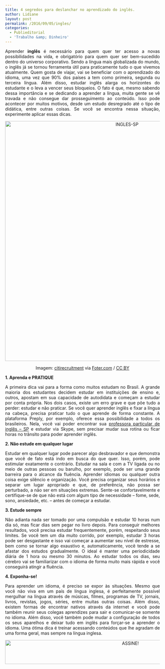 ```yaml
---
title: 4 segredos para deslanchar no aprendizado do inglês.
author: Lidiane
layout: post
permalink: /2016/09/05/ingles/
categories:
  - Publieditorial
  - 'Trabalho &amp; Dinheiro'
---
```

<p align="justify">
  Aprender <strong>inglês</strong> é necessário para quem quer ter acesso a novas possibilidades na vida, e obrigatório para quem quer ser bem-sucedido dentro do universo corporativo. Sendo a língua mais globalizada do mundo, o inglês já se tornou ferramenta útil para praticamente tudo o que vivemos atualmente. Quem gosta de viajar, vai se beneficiar com o aprendizado do idioma, uma vez que 90% dos países a tem como primeira, segunda ou terceira língua. Além disso, estudar inglês alarga os horizontes do estudante e o leva a vencer seus bloqueios. O fato é que, mesmo sabendo dessa importância e se dedicando a aprender a língua, muita gente se vê travada e não consegue dar prosseguimento ao conteúdo. Isso pode acontecer por muitos motivos, desde um estudo desregrado até o tipo de didática, entre outras coisas. Se você se encontra nessa situação, experimente aplicar essas dicas.
</p>

<p align="center">
  <img class="alignnone size-full wp-image-12881" src="https://www.trololodemulher.com.br/2016/09/INGLES-SP.jpg" alt="INGLES-SP" width="778" height="778" />
</p>

<p align="center">
  Imagem: <a href="http://www.flickr.com/photos/125303894@N06/" target="_blank" rel="noopener noreferrer">citirecruitment</a> via <a href="http://foter.com/" target="_blank" rel="noopener noreferrer">Foter.com</a> / <a href="http://creativecommons.org/licenses/by/2.0/" target="_blank" rel="noopener noreferrer">CC BY</a>
</p>

<p align="justify">
  <b>1. Aprenda e PRATIQUE</b>
</p>

<p align="justify">
  A primeira dica vai para a forma como muitos estudam no Brasil. A grande maioria dos estudantes decidem estudar em instituições de ensino e, outros, apostam em sua capacidade de autodidata e começam a estudar por conta própria. Nos dois casos, existe um erro grave e que põe tudo a perder: estudar e não praticar. Se você quer aprender inglês e fixar a língua na cabeça, precisa praticar tudo o que aprende de forma constante. A plataforma Preply, por exemplo, oferece essa possibilidade a todos os brasileiros. Nela, você vai poder encontrar sua <a href="https://preply.com/pt/S%C3%A3o-Paulo-SP/professores--ingl%C3%AAs" target="_blank" rel="noopener noreferrer">professora particular de inglês – SP</a> e estudar via Skype, sem precisar mudar sua rotina ou ficar horas no trânsito para poder aprender inglês.
</p>

<p align="justify">
  <b>2. Não estude em qualquer lugar</b>
</p>

<p align="justify">
  Estudar em qualquer lugar pode parecer algo desbravador e que demonstra que você de fato está indo em busca do que quer. Isso, porém, pode estimular exatamente o contrário. Estudar na sala e com a TV ligada ou no meio de outras pessoas ou barulho, por exemplo, pode ser uma grande barreira para o alcance da fluência. Aprender idiomas ou qualquer outra coisa exige silêncio e organização. Você precisa organizar seus horários e separar um lugar apropriado e que, de preferência, não possa ser perturbado, a não ser em situações extremas. Sente-se confortavelmente e certifique-se de que não está com algum tipo de necessidade – fome, sede, sono, ansiedade, etc. – antes de começar a estudar.
</p>

<p align="justify">
  <b>3. Estude sempre</b>
</p>

<p align="justify">
  Não adianta nada ser tomado por uma compulsão e estudar 10 horas num dia só, mas ficar dias sem pegar no livro depois. Para conseguir melhores resultados, você precisa estudar frequentemente, porém, respeitando seus limites. Se você tem um dia muito corrido, por exemplo, estudar 3 horas pode ser desgastante e isso vai começar a aumentar seu nível de estresse, bem como se tornar algo exaustivo e, automaticamente, você tende a se afastar dos estudos gradualmente. O ideal é manter uma periodicidade diária de 1 hora ou mesmo 30 minutos. Ao estudar todos os dias, seu cérebro vai se familiarizar com o idioma de forma muito mais rápida e você conseguirá atingir a fluência.
</p>

<p align="justify">
  <b>4. Exponha-se!</b>
</p>

<p align="justify">
  Para aprender um idioma, é preciso se expor às situações. Mesmo que você não viva em um país de língua inglesa, é perfeitamente possível mergulhar na língua através de músicas, filmes, programas de TV, jornais, livros, revistas, jogos, séries, entre muitas outras coisas. Além disso, existem formas de encontrar nativos através da internet e você pode também reunir seus colegas aprendizes para sair e comunicar-se somente no idioma. Além disso, você também pode mudar a configuração de todos os seus aparelhos e deixar tudo em inglês para forçar-se a aprender o idioma. Uma ótima dica é treinar acessando conteúdos que lhe agradam de uma forma geral, mas sempre na língua inglesa.
</p>

<p align="center">
  <a href="http://feedburner.google.com/fb/a/mailverify?uri=blogBichaFemea&loc=en_US" target="_blank" rel="noopener noreferrer"><img class="alignnone size-full wp-image-10439" src="https://www.trololodemulher.com.br/2014/09/ASSINE.png" alt="ASSINE!" width="800" height="78" /></a>
</p>

<p align="justify">